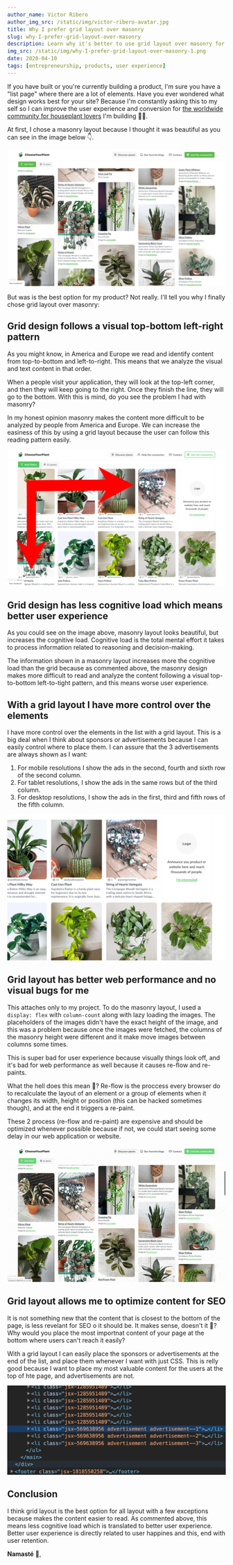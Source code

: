```yaml
---
author_name: Victor Ribero
author_img_src: /static/img/victor-ribero-avatar.jpg
title: Why I prefer grid layout over masonry
slug: why-I-prefer-grid-layout-over-masonry
description: Learn why it's better to use grid layout over masonry for better user experience, performance and conversions.
img_src: /static/img/why-I-prefer-grid-layout-over-masonry-1.png
date: 2020-04-10
tags: [entrepreneurship, products, user experience]
---
```


If you have built or you're currently building a product, I'm sure you have a "list page" where there are a lot of elements. Have you ever wondered what design works best for your site? Because I'm constantly asking this to my self so I can improve the user experience and conversion for [the worldwide community for houseplant lovers](https://www.chooseyourplant.com) I'm building 👨‍💻.

At first, I chose a masonry layout because I thought it was beautiful as you can see in the image below 👇.

![A lot of plants of ChooseYourPlant shown using the masonry style](/static/img/why-I-prefer-grid-layout-over-masonry-1.png)

But was is the best option for my product? Not really. I'll tell you why I finally chose grid layout over masonry:

## Grid design follows a visual top-bottom left-right pattern

As you might know, in America and Europe we read and identify content from top-to-bottom and left-to-right. This means that we analyze the visual and text content in that order.

When a people visit your application, they will look at the top-left corner, and then they will keep going to the right. Once they finish the line, they will go to the bottom. With this is mind, do you see the problem I had with masonry?

In my honest opinion masonry makes the content more difficult to be analyzed by people from America and Europe. We can increase the easiness of this by using a grid layout because the user can follow this reading pattern easily.

![A grid layout with 2 arrows pointing from top-to-bottom and left-to-right showing our process pattern](/static/img/why-I-prefer-grid-layout-over-masonry-2.png)

## Grid design has less cognitive load which means better user experience

As you could see on the image above, masonry layout looks beautiful, but increases the cognitive load. Cognitive load is the total mental effort it takes to process information related to reasoning and decision-making.

The information shown in a masonry layout increases more the cognitive load than the grid because as commented above, the masonry design makes more difficult to read and analyze the content following a visual top-to-bottom left-to-tight pattern, and this means worse user experience.

## With a grid layout I have more control over the elements

I have more control over the elements in the list with a grid layout. This is a big deal when I think about sponsors or advertisements because I can easily control where to place them. I can assure that the 3 advertisements are always shown as I want:

1. For mobile resolutions I show the ads in the second, fourth and sixth row of the second column.
2. For tablet resolutions, I show the ads in the same rows but of the third column.
2. For desktop resolutions, I show the ads in the first, third and fifth rows of the fifth column.

![image with sponsors](/static/img/why-I-prefer-grid-layout-over-masonry-3.png)

## Grid layout has better web performance and no visual bugs for me

This attaches only to my project. To do the masonry layout, I used a `display: flex` with `column-count` along with lazy loading the images. The placeholders of the images didn't have the exact height of the image, and this was a problem because once the images were fetched, the columns of the masonry height were different and it make move images between columns some times.

This is super bad for user experience because visually things look off, and it's bad for web performance as well because it causes re-flow and re-paints.

What the hell does this mean 🤯? Re-flow is the proccess every browser do to recalculate the layout of an element or a group of elements when it changes its width, height or position (this can be hacked sometimes though), and at the end it triggers a re-paint.

These 2 process (re-flow and re-paint) are expensive and should be optimized whenever possible because if not, we could start seeing some delay in our web application or website.

![Showing how some images were moving between columns when fetching the images after scrolling](/static/img/why-I-prefer-grid-layout-over-masonry-4.gif)


## Grid layout allows me to optimize content for SEO

It is not something new that the content that is closest to the bottom of the page, is less revelant for SEO o it should be. It makes sense, doesn't it 🤔? Why would you place the most importnat content of your page at the bottom where users can't reach it easily?

With a grid layout I can easily place the sponsors or advertisements at the end of the list, and place them whenever I want with just CSS. This is relly good because I want to place my most valuable content for the users at the top of hte page, and advertisements are not.

![HTML code showing the advertisement nodes are at the end of the results list](/static/img/why-I-prefer-grid-layout-over-masonry-5.png)

## Conclusion

I think grid layout is the best option for all layout with a few exceptions because makes the content easier to read. As commented above, this means less cognitive load which is translated to better user experience. Better user experience is directly related to user happines and this, end with user retention.

**Namasté** 🙏,